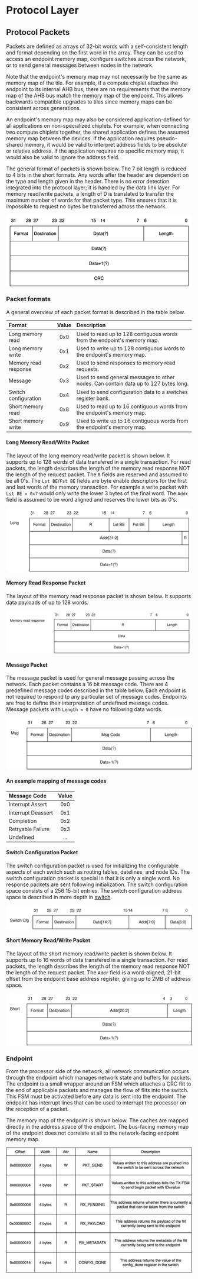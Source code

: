 # Protocol Layer

## Protocol Packets

Packets are defined as arrays of 32-bit words with a self-consistent length and
format depending on the first word in the array. They can be used to access an
endpoint memory map, configure switches across the network, or to send general
messages between nodes in the network.

Note that the endpoint's memory map may not necessarily be the same as memory
map of the tile. For example, if a compute chiplet attaches the endpoint to its
internal AHB bus, there are no requirements that the memory map of the AHB bus
match the memory map of the endpoint. This allows backwards compatible upgrades
to tiles since memory maps can be consistent across generations.

An endpoint's memory map may also be considered application-defined for all
applications on non-specialized chiplets. For example, when connecting two
compute chiplets together, the shared application defines the assumed memory
map between the devices. If the application requires pseudo-shared memory, it
would be valid to interpret address fields to be absolute or relative address.
If the application requires no specific memory map, it would also be valid to
ignore the address field.

The general format of packets is shown below. The 7 bit length is reduced to
4 bits in the short formats. Any words after the header are dependent on the
type and length given in the header. There is no error detection integrated
into the protocol layer; it is handled by the data link layer. For memory
read/write packets, a length of 0 is translated to transfer the maximum number
of words for that packet type. This ensures that it is impossible to request no
bytes be transferred across the network.

![General Format](images/generic_protocol.svg)

### Packet formats

A general overview of each packet format is described in the table below.

| Format               |  Value  |  Description                                                                         |
| :------------------- | :-----: | :----------------------------------------------------------------------------------- |
| Long memory read     |   0x0   | Used to read up to 128 contiguous words from the endpoint's memory map.              |
| Long memory write    |   0x1   | Used to write up to 128 contiguous words to the endpoint's memory map.               |
| Memory read response |   0x2   | Used to send responses to memory read requests.                                      |
| Message              |   0x3   | Used to send general messages to other nodes. Can contain data up to 127 bytes long. |
| Switch configuration |   0x4   | Used to send configuration data to a switches register bank.                         |
| Short memory read    |   0x8   | Used to read up to 16 contiguous words from the endpoint's memory map.               |
| Short memory write   |   0x9   | Used to write up to 16 contiguous words from the endpoint's memory map.              |

#### Long Memory Read/Write Packet

The layout of the long memory read/write packet is shown below. It supports up
to 128 words of data transfered in a single transaction. For read packets, the
length describes the length of the memory read response NOT the length of the
request packet. The `R` fields are reserved and assumed to be all 0's. The `Lst
BE`/`Fst BE` fields are byte enable descriptors for the first and last words of
the memory transaction. For example a write packet with `Lst BE = 0x7` would
only write the lower 3 bytes of the final word. The `Addr` field is assumed to
be word aligned and reserves the lower bits as 0's.

![Long Format](images/long_packet.svg)

#### Memory Read Response Packet

The layout of the memory read response packet is shown below. It supports data
payloads of up to 128 words.

![Memory Read Response Format](images/mem_resp_packet.svg)

#### Message Packet

The message packet is used for general message passing across the network. Each
packet contains a 16 bit message code. There are 4 predefined message codes
described in the table below. Each endpoint is not required to respond to any
particular set of message codes. Endpoints are free to define their
interpretation of undefined message codes. Message packets with `Length = 0`
have no following data words.

![Message Format](images/msg_packet.svg)

#### An example mapping of message codes

| Message Code       |  Value  |
| :------------------| :-----: |
| Interrupt Assert   |   0x0   |
| Interrupt Deassert |   0x1   |
| Completion         |   0x2   |
| Retryable Failure  |   0x3   |
| Undefined          |   ...   |

#### Switch Configuration Packet

The switch configuration packet is used for initializing the configurable
aspects of each switch such as routing tables, datelines, and node IDs. The
switch configuration packet is special in that it is only a single word. No
response packets are sent following initialization. The switch configuration
space consists of a 256 15-bit entries. The switch configuration address space
is described in more depth in [switch](data_link_layer.md).

![Switch Config Format](images/switch_config_packet.svg)

#### Short Memory Read/Write Packet

The layout of the short memory read/write packet is shown below. It supports up
to 16 words of data transfered in a single transaction. For read packets, the
length describes the length of the memory read response NOT the length of the
request packet. The `Addr` field is a word-aligned, 21-bit offset from the
endpoint base address register, giving up to 2MB of address space.

![Short Format](images/short_packet.svg)

### Endpoint

From the processor side of the network, all network communication occurs
through the endpoint which manages network state and buffers for packets.
The endpoint is a small wrapper around an FSM which attaches a CRC flit to the
end of applicable packets and manages the flow of flits into the switch. This
FSM must be activated before any data is sent into the endpoint. The endpoint
has interrupt lines that can be used to interrupt the processor on the
reception of a packet.

The memory map of the endpoint is shown below. The caches are mapped directly
in the address space of the endpoint. The bus-facing memory map of the endpoint
does not correlate at all to the network-facing endpoint memory map.

![Endpoint Configuration](images/endpoint_config.svg)

